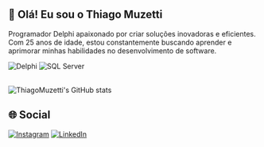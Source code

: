 ## 👋 Olá! Eu sou o Thiago Muzetti

Programador Delphi apaixonado por criar soluções inovadoras e eficientes. Com 25 anos de idade, estou constantemente buscando aprender e aprimorar minhas habilidades no desenvolvimento de software.

<div style="display: inline_block">
    <img alt="Delphi" src="https://img.shields.io/badge/Delphi-CC342D?style=for-the-badge&logo=delphi&logoColor=white" />
    <img alt="SQL Server" src="https://img.shields.io/badge/Microsoft%20SQL%20Server-CC2927?style=for-the-badge&logo=microsoft%20sql%20server&logoColor=white" />
</div>
<br/>

![ThiagoMuzetti's GitHub stats](https://github-readme-stats.vercel.app/api?username=ThiagoMuzetti&show_icons=true&theme=dark)

## 🌐 Social

[![Instagram](https://img.shields.io/badge/-Instagram-%23E4405F?style=for-the-badge&logo=instagram&logoColor=white)](https://www.instagram.com/thiagomuzetti/)
[![LinkedIn](https://img.shields.io/badge/LinkedIn-0077B5?style=for-the-badge&logo=linkedin&logoColor=white)](https://www.linkedin.com/in/thiago-muzetti-66b501127/)
